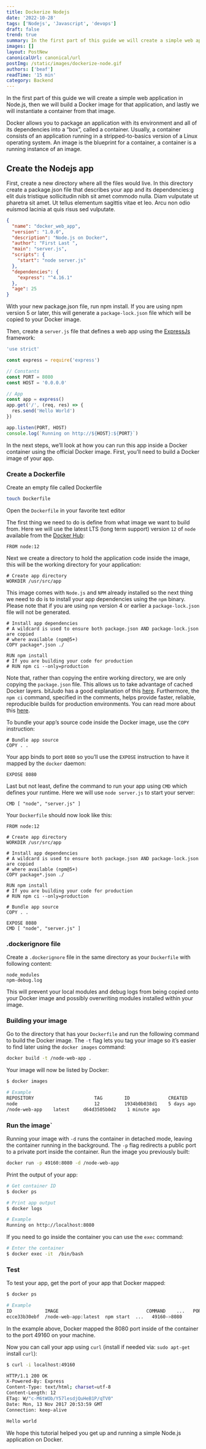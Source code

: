 ```yaml
---
title: Dockerize Nodejs
date: '2022-10-28'
tags: ['Nodejs', 'Javascript', 'devops']
draft: false
trend: true
summary: In the first part of this guide we will create a simple web application in Node.js, then we will build a Docker image for that application, and lastly we will instantiate a container from that image.
images: []
layout: PostNew
canonicalUrl: canonical/url
postImg: /static/images/dockerize-node.gif
authors: ['beaf']
readTime: '15 min'
category: Backend
---
```


In the first part of this guide we will create a simple web application in Node.js, then we will build a Docker image for that application, and lastly we will instantiate a container from that image.

Docker allows you to package an application with its environment and all of its dependencies into a “box”, called a container. Usually, a container consists of an application running in a stripped-to-basics version of a Linux operating system. An image is the blueprint for a container, a container is a running instance of an image.

## Create the Nodejs app

First, create a new directory where all the files would live. In this directory create a package.json file that describes your app and its dependencies:g elit duis tristique sollicitudin nibh sit amet commodo nulla. Diam vulputate ut pharetra sit amet. Ut tellus elementum sagittis vitae et leo. Arcu non odio euismod lacinia at quis risus sed vulputate.

```JSON
{
  "name": "docker_web_app",
  "version": "1.0.0",
  "description": "Node.js on Docker",
  "author": "First Last ",
  "main": "server.js",
  "scripts": {
    "start": "node server.js"
  },
  "dependencies": {
    "express": "^4.16.1"
  },
  "age": 25
}
```

With your new package.json file, run npm install. If you are using npm version 5 or later, this will generate a `package-lock.json` file which will be copied to your Docker image.

Then, create a `server.js` file that defines a web app using the [ExpressJs](https://expressjs.com/) framework:

```js
'use strict'

const express = require('express')

// Constants
const PORT = 8080
const HOST = '0.0.0.0'

// App
const app = express()
app.get('/', (req, res) => {
  res.send('Hello World')
})

app.listen(PORT, HOST)
console.log(`Running on http://${HOST}:${PORT}`)
```

In the next steps, we’ll look at how you can run this app inside a Docker container using the official Docker image. First, you’ll need to build a Docker image of your app.

### Create a Dockerfile

Create an empty file called Dockerfile

```bash
touch Dockerfile
```

Open the `Dockerfile` in your favorite text editor

The first thing we need to do is define from what image we want to build from. Here we will use the latest LTS (long term support) version `12` of `node` available from the [Docker Hub](https://hub.docker.com/):

```docker
FROM node:12
```

Next we create a directory to hold the application code inside the image, this will be the working directory for your application:

```docker
# Create app directory
WORKDIR /usr/src/app
```

This image comes with `Node.js` and `NPM` already installed so the next thing we need to do is to install your app dependencies using the `npm` binary. Please note that if you are using `npm` version 4 or earlier a `package-lock.json` file will not be generated.

```docker
# Install app dependencies
# A wildcard is used to ensure both package.json AND package-lock.json are copied
# where available (npm@5+)
COPY package*.json ./

RUN npm install
# If you are building your code for production
# RUN npm ci --only=production
```

Note that, rather than copying the entire working directory, we are only copying the `package.json` file. This allows us to take advantage of cached Docker layers. bitJudo has a good explanation of this [here](http://bitjudo.com/blog/2014/03/13/building-efficient-dockerfiles-node-dot-js/). Furthermore, the `npm ci` command, specified in the comments, helps provide faster, reliable, reproducible builds for production environments. You can read more about this [here](https://blog.npmjs.org/post/171556855892/introducing-npm-ci-for-faster-more-reliable).

To bundle your app’s source code inside the Docker image, use the `COPY` instruction:

```docker
# Bundle app source
COPY . .
```

Your app binds to port `8080` so you’ll use the `EXPOSE` instruction to have it mapped by the `docker` daemon:

```docker
EXPOSE 8080
```

Last but not least, define the command to run your app using `CMD` which defines your runtime. Here we will use `node server.js` to start your server:

```docker
CMD [ "node", "server.js" ]
```

Your `Dockerfile` should now look like this:

```docker
FROM node:12

# Create app directory
WORKDIR /usr/src/app

# Install app dependencies
# A wildcard is used to ensure both package.json AND package-lock.json are copied
# where available (npm@5+)
COPY package*.json ./

RUN npm install
# If you are building your code for production
# RUN npm ci --only=production

# Bundle app source
COPY . .

EXPOSE 8080
CMD [ "node", "server.js" ]
```

### .dockerignore file

Create a `.dockerignore` file in the same directory as your `Dockerfile` with following content:

```docker
node_modules
npm-debug.log
```

This will prevent your local modules and debug logs from being copied onto your Docker image and possibly overwriting modules installed within your image.

### Building your image

Go to the directory that has your `Dockerfile` and run the following command to build the Docker image. The `-t` flag lets you tag your image so it’s easier to find later using the `docker images` command:

```bash
docker build -t /node-web-app .
```

Your image will now be listed by Docker:

```bash
$ docker images

# Example
REPOSITORY                      TAG        ID              CREATED
node                            12         1934b0b038d1    5 days ago
/node-web-app    latest     d64d3505b0d2    1 minute ago
```

### Run the image`

Running your image with `-d` runs the container in detached mode, leaving the container running in the background. The `-p` flag redirects a public port to a private port inside the container. Run the image you previously built:

```bash
docker run -p 49160:8080 -d /node-web-app
```

Print the output of your app:

```bash
# Get container ID
$ docker ps

# Print app output
$ docker logs

# Example
Running on http://localhost:8080
```

If you need to go inside the container you can use the `exec` command:

```bash
# Enter the container
$ docker exec -it  /bin/bash
```

### Test

To test your app, get the port of your app that Docker mapped:

```bash
$ docker ps

# Example
ID            IMAGE                                COMMAND    ...   PORTS
ecce33b30ebf  /node-web-app:latest  npm start  ...   49160->8080
```

In the example above, Docker mapped the 8080 port inside of the container to the port 49160 on your machine.

Now you can call your app using `curl` (install if needed via: `sudo apt-get` install `curl`):

```bash
$ curl -i localhost:49160

HTTP/1.1 200 OK
X-Powered-By: Express
Content-Type: text/html; charset=utf-8
Content-Length: 12
ETag: W/"c-M6tWOb/Y57lesdjQuHeB1P/qTV0"
Date: Mon, 13 Nov 2017 20:53:59 GMT
Connection: keep-alive

Hello world
```

We hope this tutorial helped you get up and running a simple Node.js application on Docker.
